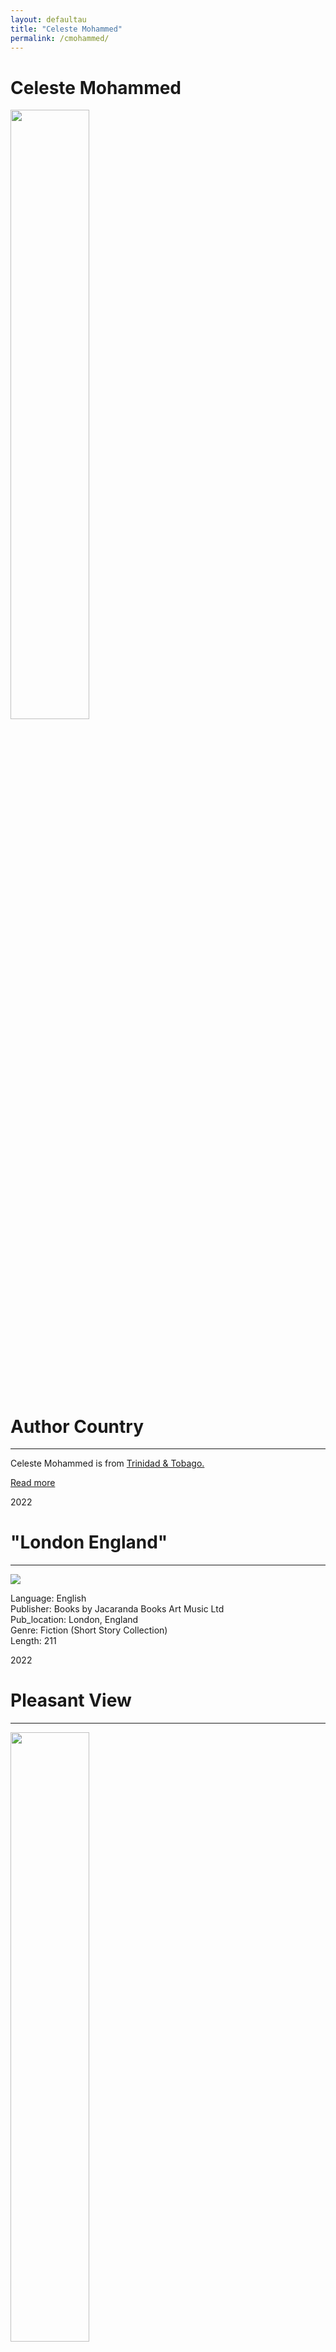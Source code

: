 ```yaml
---
layout: defaultau
title: "Celeste Mohammed"
permalink: /cmohammed/
---
```

<!-- partial:index.partial.html -->
<div class="content">
    <h1>Celeste Mohammed</h1>
    <div class="quote">
        <div><img src="https://cdn.writermag.com/2022/08/Practitioner_Celeste-Mohammed.jpg" height="50%" width = "50%" class="logo"></div>
    </div>
    <div class="timeline">
        <div style="padding-bottom:100px;"></div>
        <div class="block">
            <div class="date right"><p class="right">  </p></div>
            <div class="dot"></div>
            <div class="left first">
            <div class="author_country">
                <h1>Author Country</h1><hr>
            <div class="aclocation"> <p>Celeste Mohammed is from <a href="{{ site.baseurl }}/3">Trinidad & Tobago.</a></p> </div>
              <div class="acreadmore">  <a href="NA" target="_blank">Read more</a> </div>
            </div>
            </div>
        </div>
        <div class="block">
            <div class="date left"><p class="left">2022</p></div>
            <div class="dot"></div>
            <div class="right">
                <h1>"London England"</h1><hr>
                <p><img src="https://cdn.vectorstock.com/i/preview-1x/48/06/image-preview-icon-picture-placeholder-vector-31284806.jpg"></p>
                <p>
                Language: English<br/>
                Publisher: Books by Jacaranda Books Art Music Ltd<br/>
                Pub_location: London, England<br/>
                Genre: Fiction (Short Story Collection)<br/>
                Length: 211</p>
            </div>
        </div>
        <div class="block">
            <div class="date right"><p class="right">2022</p></div>
            <div class="dot"></div>
            <div class="left hide">
                <h1>Pleasant View</h1><hr>
                <p><img src="https://i.gr-assets.com/images/S/compressed.photo.goodreads.com/books/1607305157l/56186509.jpg" height="50%" width = "50%"></p>
                <p>Language: English<br/>
                Publisher: Books by Jacaranda Books Art Music Ltd<br/>
                Pub_location: London, England<br/>
                Genre: Fiction (Short Story Collection)<br/>
                Length: 230</p>
            </div>
        </div>
        <div id="footer">
        <p id="copyright">Made by&nbsp;<strong><a href="https://www.linkedin.com/in/nicolae-stefan-tudoran-b02291127/" target="_blank">StefanTudoran</a></strong></p>
    </div>
</div>

